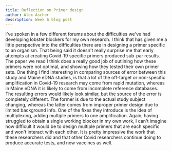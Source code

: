 ```yaml
---
title: Reflection on Primer design
author: Alex Ascher
description: Week 6 blog post
---
```

I've spoken in a few different forums about the difficulties we've had developing lobster blockers for my own research. I think that has given me a little perspective into the difficulties there are in designing a primer specific to an organism. That being said it doesn't really surprise me that early attempts at creating Covid-19 specific primers produced sub-par results. The paper we read I think does a really good job of outlining how these primers were not optimal, and showing how they tested their own primer sets. One thing I find interesting in comparing sources of error between this study and Maine eDNA studies, is that a lot of the off-target or non-specific amplification in Covid-19 research may come from rapid mutation, whereas in Maine eDNA it is likely to come from incomplete reference databases. The resulting errors would likely look similar, but the source of the error is completely different. The former is due to the actual study subject changing, whereas the latter comes from improper primer design due to limited background info. One of the fixes they introduce is the idea of multiplexing, adding multiple primers to one amplification. Again, having struggled to obtain a single working blocker in my own work, I can't imagine how difficult it would be to design multiple primers that are each specific and won't interact with each other. It is pretty impressive the work that these researchers did and that other Covid researchers continue doing to produce accurate tests, and now vaccines as well.
